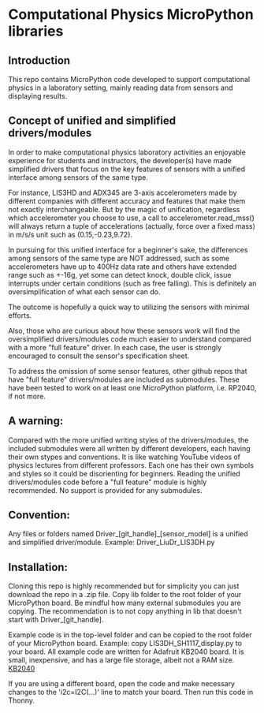 # Computational Physics MicroPython libraries

## Introduction
This repo contains MicroPython code developed to support computational physics in a laboratory setting, mainly reading data from sensors and displaying results.

## Concept of unified and simplified drivers/modules

In order to make computational physics laboratory activities an enjoyable experience for students and instructors, the developer(s) have made simplified drivers that focus on the key features of sensors with a unified interface among sensors of the same type.

For instance, LIS3HD and ADX345 are 3-axis accelerometers made by different companies with different accuracy and features that make them not exactly interchangeable. But by the magic of unification, regardless which accelerometer you choose to use, a call to accelerometer.read_mss() will always return a tuple of accelerations (actually, force over a fixed mass) in m/s/s unit such as (0.15,-0.23,9.72).

In pursuing for this unified interface for a beginner's sake, the differences among sensors of the same type are NOT addressed, such as some accelerometers have up to 400Hz data rate and others have extended range such as +-16g, yet some can detect knock, double click, issue interrupts under certain conditions (such as free falling). This is definitely an oversimplification of what each sensor can do.

The outcome is hopefully a quick way to utilizing the sensors with minimal efforts.

Also, those who are curious about how these sensors work will find the oversimplified drivers/modules code much easier to understand compared with a more "full feature" driver. In each case, the user is strongly encouraged to consult the sensor's specification sheet. 

To address the omission of some sensor features, other github repos that have "full feature" drivers/modules are included as submodules. These have been tested to work on at least one MicroPython platform, i.e. RP2040, if not more.

## A warning:

Compared with the more unified writing styles of the drivers/modules, the included submodules were all written by different developers, each having their own stypes and conventions. It is like watching YouTube videos of physics lectures from different professors. Each one has their own symbols and styles so it could be disorienting for beginners. Reading the unified drivers/modules code before a "full feature" module is highly recommended. No support is provided for any submodules.

## Convention:

Any files or folders named Driver_[git_handle]_[sensor_model] is a unified and simplified driver/module. Example: Driver_LiuDr_LIS3DH.py

## Installation:

Cloning this repo is highly recommended but for simplicity you can just download the repo in a .zip file. Copy lib folder to the root folder of your MicroPython board. Be mindful how many external submodules you are copying. The recommendation is to not copy anything in lib that doesn't start with Driver_[git_handle].

Example code is in the top-level folder and can be copied to the root folder of your MicroPython board. Example: copy LIS3DH_SH1117_display.py to your board. All example code are written for Adafruit KB2040 board. It is small, inexpensive, and has a large file storage, albeit not a RAM size. [KB2040](https://www.adafruit.com/product/5302)

If you are using a different board, open the code and make necessary changes to the 'i2c=I2C(...)' line to match your board. Then run this code in Thonny. 
